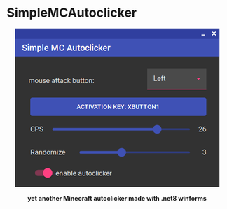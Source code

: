 # SimpleMCAutoclicker

<p align="center">
  <img src="/screenshot.png" alt="screenshot" >
</p>
<p align="center">
  <strong>yet another Minecraft autoclicker made with .net8 winforms</strong>
</p>